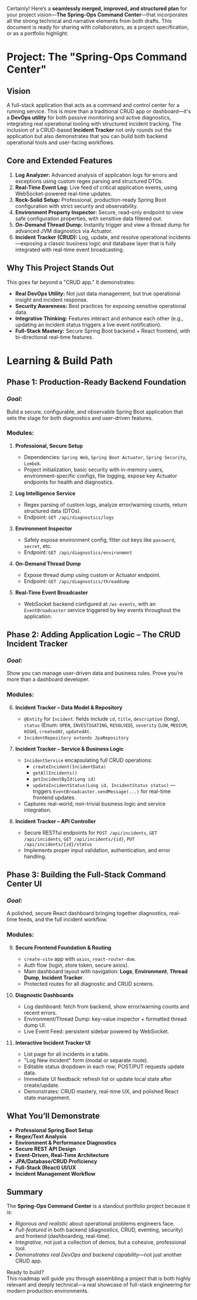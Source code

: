 Certainly! Here’s a **seamlessly merged, improved, and structured plan** for your project vision—**The Spring-Ops Command Center**—that incorporates all the strong technical and narrative elements from both drafts. This document is ready for sharing with collaborators, as a project specification, or as a portfolio highlight:

# **Project: The "Spring-Ops Command Center"**

## **Vision**

A full-stack application that acts as a command and control center for a running service. This is more than a traditional CRUD app or dashboard—it's a **DevOps utility** for both passive monitoring and active diagnostics, integrating real operational tooling with structured incident tracking. The inclusion of a CRUD-based **Incident Tracker** not only rounds out the application but also demonstrates that you can build both backend operational tools and user-facing workflows.

## **Core and Extended Features**

1. **Log Analyzer:** Advanced analysis of application logs for errors and exceptions using custom regex parsing and structured DTOs.
2. **Real-Time Event Log:** Live feed of critical application events, using WebSocket-powered real-time updates.
3. **Rock-Solid Setup:** Professional, production-ready Spring Boot configuration with strict security and observability.
4. **Environment Property Inspector:** Secure, read-only endpoint to view safe configuration properties, with sensitive data filtered out.
5. **On-Demand Thread Dump:** Instantly trigger and view a thread dump for advanced JVM diagnostics via Actuator.
6. **Incident Tracker (CRUD):** Log, update, and resolve operational incidents—exposing a classic business logic and database layer that is fully integrated with real-time event broadcasting.

## **Why This Project Stands Out**

This goes far beyond a "CRUD app." It demonstrates:

- **Real DevOps Utility:** Not just data management, but true operational insight and incident response.
- **Security Awareness:** Best practices for exposing sensitive operational data.
- **Integrative Thinking:** Features interact and enhance each other (e.g., updating an incident status triggers a live event notification).
- **Full-Stack Mastery:** Secure Spring Boot backend + React frontend, with bi-directional real-time features.

# **Learning & Build Path**

## **Phase 1: Production-Ready Backend Foundation**

### *Goal:* 
Build a secure, configurable, and observable Spring Boot application that sets the stage for both diagnostics and user-driven features.

### **Modules:**

1. **Professional, Secure Setup**
    - Dependencies: `Spring Web`, `Spring Boot Actuator`, `Spring Security`, `Lombok`.
    - Project initialization, basic security with in-memory users, environment-specific configs, file logging, expose key Actuator endpoints for health and diagnostics.

2. **Log Intelligence Service**
    - Regex parsing of custom logs, analyze error/warning counts, return structured data (DTOs).
    - Endpoint: `GET /api/diagnostics/logs`
  
3. **Environment Inspector**
    - Safely expose environment config, filter out keys like `password`, `secret`, etc.
    - Endpoint: `GET /api/diagnostics/environment`
  
4. **On-Demand Thread Dump**
    - Expose thread dump using custom or Actuator endpoint.
    - Endpoint: `GET /api/diagnostics/threaddump`

5. **Real-Time Event Broadcaster**
    - WebSocket backend configured at `/ws-events`, with an `EventBroadcaster` service triggered by key events throughout the application.

## **Phase 2: Adding Application Logic – The CRUD Incident Tracker**

### *Goal:*
Show you can manage user-driven data and business rules. Prove you’re more than a dashboard developer.

### **Modules:**

6. **Incident Tracker – Data Model & Repository**
    - `@Entity` for `Incident`: fields include `id`, `title`, `description` (long), `status` (Enum: `OPEN`, `INVESTIGATING`, `RESOLVED`), `severity` (`LOW`, `MEDIUM`, `HIGH`), `createdAt`, `updatedAt`.
    - `IncidentRepository extends JpaRepository`

7. **Incident Tracker – Service & Business Logic**
    - `IncidentService` encapsulating full CRUD operations:
        - `createIncident(IncidentData)`
        - `getAllIncidents()`
        - `getIncidentById(Long id)`
        - `updateIncidentStatus(Long id, IncidentStatus status)` — triggers `EventBroadcaster.sendMessage(...)` for real-time frontend updates.
    - Captures real-world, non-trivial business logic and service integration.

8. **Incident Tracker – API Controller**
    - Secure RESTful endpoints for `POST /api/incidents`, `GET /api/incidents`, `GET /api/incidents/{id}`, `PUT /api/incidents/{id}/status`
    - Implements proper input validation, authentication, and error handling.

## **Phase 3: Building the Full-Stack Command Center UI**

### *Goal:* 
A polished, secure React dashboard bringing together diagnostics, real-time feeds, and the full incident workflow.

### **Modules:**

9. **Secure Frontend Foundation & Routing**
    - `create-vite` app with `axios`, `react-router-dom`.
    - Auth flow (login, store token, secure axios).
    - Main dashboard layout with navigation: **Logs**, **Environment**, **Thread Dump**, **Incident Tracker**.
    - Protected routes for all diagnostic and CRUD screens.

10. **Diagnostic Dashboards**
    - Log dashboard: fetch from backend, show error/warning counts and recent errors.
    - Environment/Thread Dump: key-value inspector + formatted thread dump UI.
    - Live Event Feed: persistent sidebar powered by WebSocket.

11. **Interactive Incident Tracker UI**
    - List page for all incidents in a table.
    - "Log New Incident" form (modal or separate route).
    - Editable status dropdown in each row; POST/PUT requests update data.
    - Immediate UI feedback: refresh list or update local state after create/update.
    - Demonstrates: CRUD mastery, real-time UX, and polished React state management.

## **What You’ll Demonstrate**

- **Professional Spring Boot Setup**
- **Regex/Text Analysis**
- **Environment & Performance Diagnostics**
- **Secure REST API Design**
- **Event-Driven, Real-Time Architecture**
- **JPA/Database/CRUD Proficiency**
- **Full-Stack (React) UI/UX**
- **Incident Management Workflow**

## **Summary**

The **Spring-Ops Command Center** is a standout portfolio project because it is:

- *Rigorous and realistic* about operational problems engineers face.
- *Full-featured* in both backend (diagnostics, CRUD, eventing, security) and frontend (dashboarding, real-time).
- *Integrative*, not just a collection of demos, but a cohesive, professional tool.
- *Demonstrates real DevOps and backend capability*—not just another CRUD app.

Ready to build?  
This roadmap will guide you through assembling a project that is both highly relevant and deeply technical—a real showcase of full-stack engineering for modern production environments.